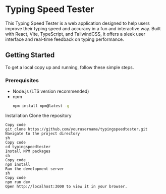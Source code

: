 # Typing Speed Tester

This Typing Speed Tester is a web application designed to help users improve their typing speed and accuracy in a fun and interactive way. Built with React, Vite, TypeScript, and TailwindCSS, it offers a sleek user interface and real-time feedback on typing performance.

## Getting Started

To get a local copy up and running, follow these simple steps.

### Prerequisites

- Node.js (LTS version recommended)
- npm
  ```sh
  npm install npm@latest -g
Installation
Clone the repository
 ```shsh
Copy code
git clone https://github.com/yourusername/typingspeedtester.git
Navigate to the project directory
sh
Copy code
cd typingspeedtester
Install NPM packages
sh
Copy code
npm install
Run the development server
sh
Copy code
npm run dev
Open http://localhost:3000 to view it in your browser.
